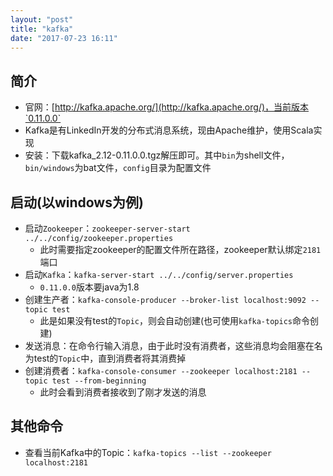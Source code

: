 ```yaml
---
layout: "post"
title: "kafka"
date: "2017-07-23 16:11"
---
```


## 简介

- 官网：[http://kafka.apache.org/](http://kafka.apache.org/)，当前版本`0.11.0.0`
- Kafka是有LinkedIn开发的分布式消息系统，现由Apache维护，使用Scala实现
- 安装：下载kafka_2.12-0.11.0.0.tgz解压即可。其中`bin`为shell文件，`bin/windows`为bat文件，`config`目录为配置文件

## 启动(以windows为例)

- 启动`Zookeeper`：`zookeeper-server-start ../../config/zookeeper.properties`
    - 此时需要指定zookeeper的配置文件所在路径，zookeeper默认绑定`2181`端口
- 启动`Kafka`：`kafka-server-start ../../config/server.properties`
    - `0.11.0.0`版本要java为1.8
- 创建生产者：`kafka-console-producer --broker-list localhost:9092 --topic test`
    - 此是如果没有test的`Topic`，则会自动创建(也可使用`kafka-topics`命令创建)
- 发送消息：在命令行输入消息，由于此时没有消费者，这些消息均会阻塞在名为test的`Topic`中，直到消费者将其消费掉
- 创建消费者：`kafka-console-consumer --zookeeper localhost:2181 --topic test --from-beginning`
    - 此时会看到消费者接收到了刚才发送的消息

## 其他命令

- 查看当前Kafka中的Topic：`kafka-topics --list --zookeeper localhost:2181`
